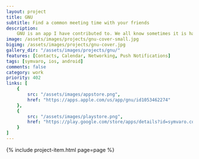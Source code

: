 ```yaml
---
layout: project
title: GNU
subtitle: Find a common meeting time with your friends
description:
    GNU is an app I have contributed to. We all know sometimes it is hard to find a common time when you and your friends are all available to meet. GNU makes this task easy, allowing to find a common time automatically, or create events at a fixed time and invite friends.
image: /assets/images/projects/gnu-cover-small.jpg
bigimg: /assets/images/projects/gnu-cover.jpg
gallery_dir: "/assets/images/projects/gnu/"
features: [Contacts, Calendar, Networking, Push Notifications]
tags: [symvaro, ios, android]
comments: false
category: work
priority: 402
links: [
    {
        src: "/assets/images/appstore.png",
        href: "https://apps.apple.com/us/app/gnu/id1053462274"
    },
    {
        src: "/assets/images/playstore.png",
        href: "https://play.google.com/store/apps/details?id=symvaro.com.gnu"
    }
]
---
```


{% include project-item.html page=page %}
